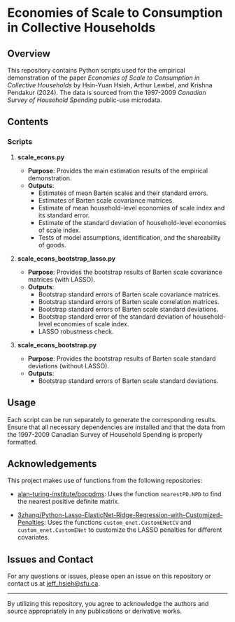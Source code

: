 # Economies of Scale to Consumption in Collective Households

## Overview

This repository contains Python scripts used for the empirical demonstration of the paper _Economies of Scale to Consumption in Collective Households_ by Hsin-Yuan Hsieh, Arthur Lewbel, and Krishna Pendakur (2024). The data is sourced from the 1997-2009 _Canadian Survey of Household Spending_ public-use microdata.

## Contents

### Scripts

1. **scale_econs.py**
   - **Purpose**: Provides the main estimation results of the empirical demonstration.
   - **Outputs**:
     - Estimates of mean Barten scales and their standard errors.
     - Estimates of Barten scale covariance matrices.
     - Estimate of mean household-level economies of scale index and its standard error.
     - Estimate of the standard deviation of household-level economies of scale index.
     - Tests of model assumptions, identification, and the shareability of goods.

2. **scale_econs_bootstrap_lasso.py**
   - **Purpose**: Provides the bootstrap results of Barten scale covariance matrices (with LASSO).
   - **Outputs**:
     - Bootstrap standard errors of Barten scale covariance matrices.
     - Bootstrap standard errors of Barten scale correlation matrices.
     - Bootstrap standard errors of Barten scale standard deviations.
     - Bootstrap standard error of the standard deviation of household-level economies of scale index.
     - LASSO robustness check.

3. **scale_econs_bootstrap.py**
   - **Purpose**: Provides the bootstrap results of Barten scale standard deviations (without LASSO).
   - **Outputs**:
     - Bootstrap standard errors of Barten scale standard deviations.

## Usage

Each script can be run separately to generate the corresponding results. Ensure that all necessary dependencies are installed and that the data from the 1997-2009 Canadian Survey of Household Spending is properly formatted.

## Acknowledgements

This project makes use of functions from the following repositories:

- [alan-turing-institute/bocpdms](https://github.com/alan-turing-institute/bocpdms.git): Uses the function `nearestPD.NPD` to find the nearest positive definite matrix.

- [3zhang/Python-Lasso-ElasticNet-Ridge-Regression-with-Customized-Penalties](https://github.com/3zhang/Python-Lasso-ElasticNet-Ridge-Regression-with-Customized-Penalties.git): Uses the functions `custom_enet.CustomENetCV` and `custom_enet.CustomENet` to customize the LASSO penalties for different covariates.

## Issues and Contact

For any questions or issues, please open an issue on this repository or contact us at [jeff_hsieh@sfu.ca](mailto:jeff_hsieh@sfu.ca).

---

By utilizing this repository, you agree to acknowledge the authors and source appropriately in any publications or derivative works. 
